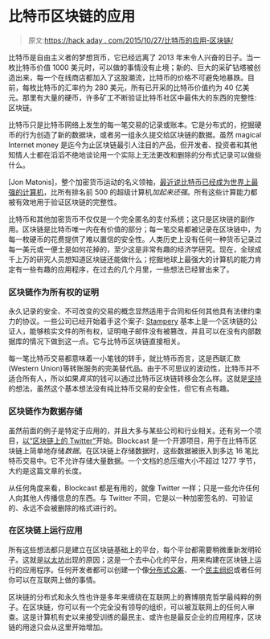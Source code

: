 # 比特币区块链的应用

> 原文:[https://hack aday . com/2015/10/27/比特币的应用-区块链/](https://hackaday.com/2015/10/27/applications-for-the-bitcoin-blockchain/)

比特币是自由主义者的梦想货币，它已经远离了 2013 年末令人兴奋的日子。当一枚比特币价值 1000 美元时，可以做的事情没有止境；新的、巨大的采矿钻塔被创造出来，每一个在线商店都加入了这股潮流，比特币的价格不可避免地暴跌。目前，每枚比特币的汇率约为 280 美元，所有已开采的比特币价值约为 40 亿美元。那里有大量的硬币，许多矿工不断验证比特币社区中最伟大的东西的完整性:区块链。

比特币只是比特币网络上发生的每一笔交易的记录或账本。它是分布式的，挖掘硬币的行为创造了新的数据块，或者另一组永久提交给区块链的数据。虽然 magical Internet money 是迄今为止区块链最引人注目的产品，但开发者、投资者和其他知情人士都在滔滔不绝地谈论用一个实际上无法更改和删除的分布式记录可以做些什么。

[Jon Matonis]，整个加密货币运动的名义领袖，[最近说比特币已经成为世界上最强的计算机](http://www.virgin.com/entrepreneur/the-virgin-podcast-jon-matonis)，比所有排名前 500 的超级计算机*加起来还强*。所有这些计算能力都被有效地用于验证区块链的完整性。

比特币和其他加密货币不仅仅是一个完全匿名的支付系统；这只是区块链的副作用。区块链是比特币唯一内在有价值的部分；每一笔交易都被记录在区块链中，为每一枚硬币的花费提供了难以置信的安全性。人类历史上没有任何一种货币记录过每一美元或一便士是如何花掉的，至少这是非常有趣的经济学研究。现在，全球成千上万的研究人员想知道区块链还能做什么；挖掘地球上最强大的计算机的能力肯定有一些有趣的应用程序，在过去的几个月里，一些想法已经冒出来了。

### 区块链作为所有权的证明

永久记录的安全、不可改变的交易的概念显然适用于合同和任何其他具有法律约束力的协议。一些公司已经开始着手这个案子: [Stampery](https://stampery.co/) 基本上是一个区块链的公证人，能够核实文件的所有权，证明电子邮件没有被篡改，并且可以在没有内部数据库的情况下做到这一点。它与比特币区块链直接相关。

每一笔比特币交易都意味着一小笔钱的转手，就比特币而言，这是西联汇款(Western Union)等转账服务的完美替代品。由于不可思议的波动性，比特币并不适合所有人，所以如果*真实*的钱可以通过比特币区块链转移会怎么样。这就是[坚持](https://uphold.com/)的想法，虽然这个基本想法没有纯比特币交易的安全性，但它有点有趣。

### 区块链作为数据存储

虽然前面的例子是特定于应用的，并且大多与某些公司和行业相关。还有另一个项目，[以“区块链上的 Twitter”](https://github.com/blockai/blockcast)开始。Blockcast 是一个开源项目，用于在比特币区块链上简单地存储*数据*。在区块链上存储数据时，这些数据被嵌入到多达 16 笔比特币交易中。它不允许存储大量数据。一个文档的总压缩大小不超过 1277 字节，大约是这篇文章的长度。

从任何角度来看，Blockcast 都是有用的，就像 Twitter 一样；只是一些允许任何人向其他人传播信息的东西。与 Twitter 不同，它是以一种加密签名的、可验证的、永远不会被删除的格式进行的。

### 在区块链上运行应用

所有这些想法都只是建立在区块链基础上的平台，每个平台都需要稍微重新发明轮子。这就是[以太坊](https://www.ethereum.org/)出现的原因；这是一个去中心化的平台，用来构建在区块链上运行的应用程序。任何开发者都可以创建一个像[分布式众筹](https://www.ethereum.org/crowdsale)、一个[民主组织](https://www.ethereum.org/dao)或者任何你可以在互联网上做的事情。

区块链的分布式和永久性也许是多年来缠绕在互联网上的赛博朋克哲学最纯粹的例子。在区块链，你可以有一个完全没有领导的组织，可以被互联网上的任何人审查。这是计算机有史以来接受训练的最民主、或许也是最反企业的应用程序，区块链的用途只会从这里开始增加。
